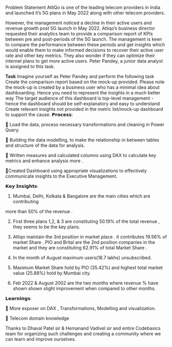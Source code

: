 Problem Statement
AtliQo is one of the leading telecom providers in India and launched it’s 5G plans in May 2022 along with other telecom providers.

However, the management noticed a decline in their active users and revenue growth post 5G launch in May 2022. Atliqo’s business director requested their analytics team to provide a comparison report of KPIs between pre and post-periods of the 5G launch. The management is keen to compare the performance between these periods and get insights which would enable them to make informed decisions to recover their active user rate and other key metrics. They also wonder if they can optimize their internet plans to get more active users. Peter Pandey, a junior data analyst is assigned to this task.

**Task**
Imagine yourself as Peter Pandey and perform the following task
Create the comparison report based on the mock-up provided. Please note the mock-up is created by a business user who has a minimal idea about dashboarding. Hence you need to represent the insights in a much better way
The target audience of this dashboard is top-level management - hence the dashboard should be self-explanatory and easy to understand Create relevant insights not provided in the metric list/mock-up dashboard to support the cause.
𝗣𝗿𝗼𝗰𝗲𝘀𝘀:

📌 Load the data, process necessary transformations and cleaning in Power 
Query.

📌 Building the data modelling, to make the relationship in between tables 
and structure of the data for analysis.

📌 Written measures and calculated columns using DAX to calculate key 
metrics and enhance analysis more .

📌Created Dashboard using appropriate visualizations to effectively 
communicate insights to the Executive Management.

𝗞𝗲𝘆 𝗜𝗻𝘀𝗶𝗴𝗵𝘁𝘀:
1) Mumbai, Delhi, Kolkata & Bangalore are the main cities which are contributing                        

more than 50% of the revenue .



2) First three plans 1,2, & 3 are constituting 50.19% of the total revenue , they seems to be the key plans.



3) Atliqo maintain the 3rd position in market place . it contributes 19.56%  of market Share . PIO and Brital are the 2nd position companies in the market and they are constituting 62.91% of total Market Share .



4) In the month of August maximum users(18.7 lakhs) unsubscribed.



5) Maximum Market Share hold by PIO (35.42%) and highest total market value (25.88%) hold by Mumbai city.



6) Feb 2022 & August 2002 are the two months where revenue % have shown shown slight improvement when compared to other months.




𝗟𝗲𝗮𝗿𝗻𝗶𝗻𝗴𝘀:

📖 More exposer on DAX , Transformations, Modelling and visualization.

📖 Telecom domain knowledge 


Thanks to Dhaval Patel sir & Hemanand Vadivel sir and entire Codebasics team for organizing such challenges and creating a community where we can learn and improve ourselves.

